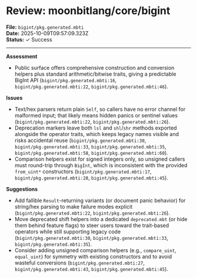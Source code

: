 # Review: moonbitlang/core/bigint

**File:** `bigint/pkg.generated.mbti`  
**Date:** 2025-10-09T09:57:09.323Z  
**Status:** ✓ Success

---

**Assessment**
- Public surface offers comprehensive construction and conversion helpers plus standard arithmetic/bitwise traits, giving a predictable BigInt API (`bigint/pkg.generated.mbti:16`, `bigint/pkg.generated.mbti:22`, `bigint/pkg.generated.mbti:46`).

**Issues**
- Text/hex parsers return plain `Self`, so callers have no error channel for malformed input; that likely means hidden panics or sentinel values (`bigint/pkg.generated.mbti:22`, `bigint/pkg.generated.mbti:26`).
- Deprecation markers leave both `lsl` and `shl`/`shr` methods exported alongside the operator traits, which keeps legacy names visible and risks accidental reuse (`bigint/pkg.generated.mbti:30`, `bigint/pkg.generated.mbti:33`, `bigint/pkg.generated.mbti:35`, `bigint/pkg.generated.mbti:58`, `bigint/pkg.generated.mbti:60`).
- Comparison helpers exist for signed integers only, so unsigned callers must round-trip through `BigInt`, which is inconsistent with the provided `from_uint*` constructors (`bigint/pkg.generated.mbti:17`, `bigint/pkg.generated.mbti:28`, `bigint/pkg.generated.mbti:45`).

**Suggestions**
- Add fallible `Result`-returning variants (or document panic behavior) for string/hex parsing to make failure modes explicit (`bigint/pkg.generated.mbti:22`, `bigint/pkg.generated.mbti:26`).
- Move deprecated shift helpers into a dedicated `deprecated.mbt` (or hide them behind feature flags) to steer users toward the trait-based operators while still supporting legacy code (`bigint/pkg.generated.mbti:30`, `bigint/pkg.generated.mbti:33`, `bigint/pkg.generated.mbti:35`).
- Consider adding unsigned comparison helpers (e.g., `compare_uint`, `equal_uint`) for symmetry with existing constructors and to avoid wasteful conversions (`bigint/pkg.generated.mbti:27`, `bigint/pkg.generated.mbti:43`, `bigint/pkg.generated.mbti:45`).
